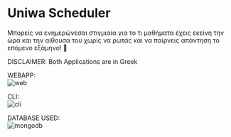 # Uniwa Scheduler 
Μπορείς να ενημερώνεσαι στιγμιαία για το τι μαθήματα έχεις εκείνη την ώρα και την αίθουσα του χωρίς να ρωτάς και να παίρνεις απάντηση το επόμενο εξάμηνο! 🙂

DISCLAIMER: Both Applications are in Greek

WEBAPP: <br />
![web](https://user-images.githubusercontent.com/30930688/164054158-c6cf78a6-412d-446f-a969-667c0d6cb52b.png) <br />


CLI: <br />
![cli](https://user-images.githubusercontent.com/30930688/164053519-81df953a-e42b-4932-934a-cce4b5d9073c.png) <br />


DATABASE USED: <br />
![mongodb](https://webimages.mongodb.com/_com_assets/cms/kuzt9r42or1fxvlq2-Meta_Generic.png) <br />
